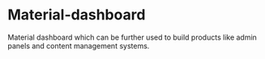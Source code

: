 # Material-dashboard
Material dashboard which can be further used to build products like admin panels and content management systems.
